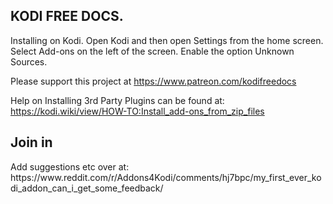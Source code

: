 <h2> KODI FREE DOCS. </h2> 


Installing on Kodi. 
Open Kodi and then open Settings from the home screen. Select Add-ons on the left of the screen. Enable the option Unknown Sources. 


Please support this project at https://www.patreon.com/kodifreedocs



Help on Installing 3rd Party Plugins can be found at: 
https://kodi.wiki/view/HOW-TO:Install_add-ons_from_zip_files


<h2>Join in</h2>
Add suggestions etc over at: 
https://www.reddit.com/r/Addons4Kodi/comments/hj7bpc/my_first_ever_kodi_addon_can_i_get_some_feedback/
